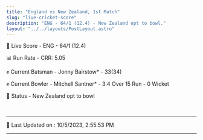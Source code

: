 ```yaml
---
title: "England vs New Zealand, 1st Match"
slug: "live-cricket-score"
description: "ENG - 64/1 (12.4) - New Zealand opt to bowl."
layout: "../../layouts/PostLayout.astro"
---
```


🔴 Live Score - ENG - 64/1 (12.4)  

📊 Run Rate - CRR: 5.05  

✊ Current Batsman - Jonny Bairstow* - 33(34)  

✊ Current Bowler - Mitchell Santner* - 3.4 Over 15 Run - 0 Wicket  

📑 Status - New Zealand opt to bowl

<br />

***

📝 Last Updated on : 10/5/2023, 2:55:53 PM

***

